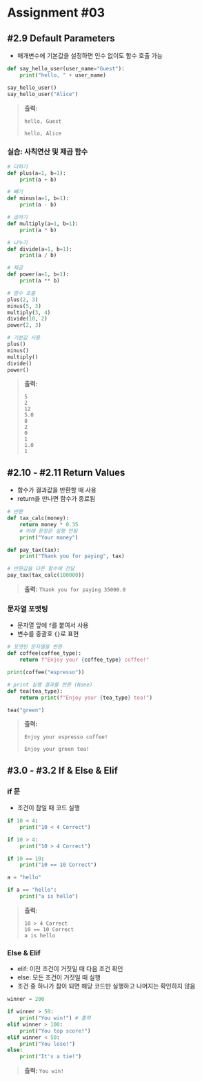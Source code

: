 # Assignment #03

## #2.9 Default Parameters

- 매개변수에 기본값을 설정하면 인수 없이도 함수 호출 가능

```python
def say_hello_user(user_name="Guest"):
    print("hello, " + user_name)

say_hello_user()
say_hello_user("Alice")
```

> **출력:**
> 
> 
> `hello, Guest`
> 
> `hello, Alice`
> 

### 실습: 사칙연산 및 제곱 함수

```python
# 더하기
def plus(a=1, b=1):
    print(a + b)

# 빼기
def minus(a=1, b=1):
    print(a - b)

# 곱하기
def multiply(a=1, b=1):
    print(a * b)

# 나누기
def divide(a=1, b=1):
    print(a / b)

# 제곱
def power(a=1, b=1):
    print(a ** b)

# 함수 호출
plus(2, 3)
minus(5, 3)
multiply(3, 4)
divide(10, 2)
power(2, 3)

# 기본값 사용
plus()
minus()
multiply()
divide()
power()
```

> **출력:**
> 
> 
> ```
> 5
> 2
> 12
> 5.0
> 8
> 2
> 0
> 1
> 1.0
> 1
> ```
> 

## #2.10 - #2.11 Return Values

- 함수가 결과값을 반환할 때 사용
- return을 만나면 함수가 종료됨

```python
# 반환
def tax_calc(money):
    return money * 0.35
    # 아래 문장은 실행 안됨
    print("Your money")

def pay_tax(tax):
    print("Thank you for paying", tax)

# 반환값을 다른 함수에 전달
pay_tax(tax_calc(100000))
```

> **출력:** `Thank you for paying 35000.0`
> 

### 문자열 포맷팅

- 문자열 앞에 `f`를 붙여서 사용
- 변수를 중괄호 `{}`로 표현

```python
# 포맷된 문자열을 반환
def coffee(coffee_type):
    return f"Enjoy your {coffee_type} coffee!"

print(coffee("espresso"))

# print 실행 결과를 반환 (None)
def tea(tea_type):
    return print(f"Enjoy your {tea_type} tea!")

tea("green")
```

> **출력:**
> 
> 
> `Enjoy your espresso coffee!`
> 
> `Enjoy your green tea!`
> 

## #3.0 - #3.2 If & Else & Elif

### if 문

- 조건이 참일 때 코드 실행

```python
if 10 < 4:
    print("10 < 4 Correct")

if 10 > 4:
    print("10 > 4 Correct")

if 10 == 10:
    print("10 == 10 Correct")

a = "hello"

if a == "hello":
    print("a is hello")
```

> **출력:**
> 
> 
> ```
> 10 > 4 Correct
> 10 == 10 Correct
> a is hello
> ```
> 

### Else & Elif

- elif: 이전 조건이 거짓일 때 다음 조건 확인
- else: 모든 조건이 거짓일 때 실행
- 조건 중 하나가 참이 되면 해당 코드만 실행하고 나머지는 확인하지 않음

```python
winner = 200

if winner > 50:
    print("You win!") # 출력
elif winner > 100:
    print("You top score!")
elif winner < 50:
    print("You lose!")
else:
    print("It's a tie!")
```

> **출력:** `You win!`
>